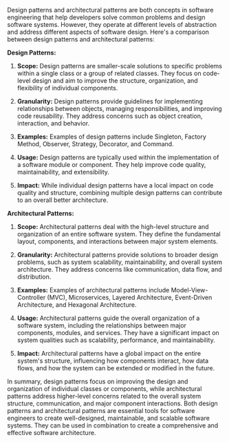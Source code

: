 Design patterns and architectural patterns are both concepts in software engineering that help developers solve common problems and design software systems. However, they operate at different levels of abstraction and address different aspects of software design. Here's a comparison between design patterns and architectural patterns:

**Design Patterns:**

1. **Scope:** Design patterns are smaller-scale solutions to specific problems within a single class or a group of related classes. They focus on code-level design and aim to improve the structure, organization, and flexibility of individual components.

2. **Granularity:** Design patterns provide guidelines for implementing relationships between objects, managing responsibilities, and improving code reusability. They address concerns such as object creation, interaction, and behavior.

3. **Examples:** Examples of design patterns include Singleton, Factory Method, Observer, Strategy, Decorator, and Command.

4. **Usage:** Design patterns are typically used within the implementation of a software module or component. They help improve code quality, maintainability, and extensibility.

5. **Impact:** While individual design patterns have a local impact on code quality and structure, combining multiple design patterns can contribute to an overall better architecture.

**Architectural Patterns:**

1. **Scope:** Architectural patterns deal with the high-level structure and organization of an entire software system. They define the fundamental layout, components, and interactions between major system elements.

2. **Granularity:** Architectural patterns provide solutions to broader design problems, such as system scalability, maintainability, and overall system architecture. They address concerns like communication, data flow, and distribution.

3. **Examples:** Examples of architectural patterns include Model-View-Controller (MVC), Microservices, Layered Architecture, Event-Driven Architecture, and Hexagonal Architecture.

4. **Usage:** Architectural patterns guide the overall organization of a software system, including the relationships between major components, modules, and services. They have a significant impact on system qualities such as scalability, performance, and maintainability.

5. **Impact:** Architectural patterns have a global impact on the entire system's structure, influencing how components interact, how data flows, and how the system can be extended or modified in the future.

In summary, design patterns focus on improving the design and organization of individual classes or components, while architectural patterns address higher-level concerns related to the overall system structure, communication, and major component interactions. Both design patterns and architectural patterns are essential tools for software engineers to create well-designed, maintainable, and scalable software systems. They can be used in combination to create a comprehensive and effective software architecture.

